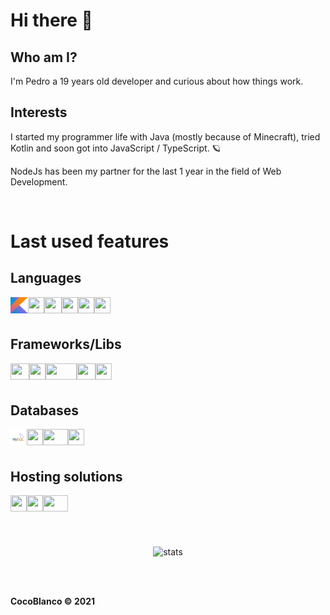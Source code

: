 # Hi there 👋

## Who am I?
I'm Pedro a 19 years old developer and curious about how things work.

## Interests

I started my programmer life with Java (mostly because of Minecraft), tried Kotlin and soon got into JavaScript / TypeScript. 🪐

NodeJs has been my partner for the last 1 year in the field of Web Development.

<br />

# Last used features
	
## Languages

<!--Kotlin-->
[<img align="left" width="28px" height="26px" src="https://raw.githubusercontent.com/github/explore/80688e429a7d4ef2fca1e82350fe8e3517d3494d/topics/kotlin/kotlin.png" />][tip]

<!--TypeScript-->
[<img align="left" width="26px" height="26px" src="https://upload.wikimedia.org/wikipedia/commons/4/4c/Typescript_logo_2020.svg" />][tip]

<!--Java-->
[<img align="left" width="28px" height="26px" src="https://icon-library.com/images/java-icon-png/java-icon-png-15.jpg" />][tip]

<!--Javascript-->
[<img align="left" width="26px" height="26px" src="https://upload.wikimedia.org/wikipedia/commons/thumb/9/99/Unofficial_JavaScript_logo_2.svg/1200px-Unofficial_JavaScript_logo_2.svg.png" />][tip]

<!--BASH-->
[<img align="left" width="26px" height="26px" src="https://img2.gratispng.com/20180808/ytw/kisspng-bash-shell-script-bourne-shell-scripting-language-create-and-delete-files-and-folders-in-bash-from-5b6ab0e6d589e2.2952756215337187588747.jpg" />][tip]

<!--C-->
[<img align="left" width="26px" height="26px" src="https://cdn.iconscout.com/icon/free/png-512/c-programming-569564.png" />][tip]
	

<br />
<br />

## Frameworks/Libs

<!--NextJS-->
[<img align="left"  width="30px" height="26px" src="https://i.imgur.com/yooVzEY.png" />][tip]

<!--Prisma-->
[<img align="left"  width="26px" height="26px" src="https://img.stackshare.io/service/8680/Logo_Symbol_White.jpg" />][tip]

<!--Express-->
[<img align="left" width="50px" height="26px" src="https://expressjs.com/images/express-facebook-share.png" />][tip]

<!--React-->
[<img align="left" width="30px" height="26px" src="https://upload.wikimedia.org/wikipedia/commons/thumb/a/a7/React-icon.svg/1200px-React-icon.svg.png" />][tip]

<!--Spigot-->
[<img align="left"  width="26px" height="26px" src="https://avatars.githubusercontent.com/u/4350249?s=280&v=4" />][tip]

	
<br />
<br />
	
	
## Databases 

<!--Mysql-->
[<img align="left"  width="26px" height="26px" src="https://raw.githubusercontent.com/github/explore/80688e429a7d4ef2fca1e82350fe8e3517d3494d/topics/mysql/mysql.png" />][tip]

<!--MongoDB-->
[<img align="left"  width="26px" height="26px" src="https://s3.amazonaws.com//beta-img.b2bstack.net/uploads/production/product/product_image/1571/mongoDB.jfif" />][tip]

<!--Sqlite-->
[<img align="left" width="40px" height="26px" src="https://upload.wikimedia.org/wikipedia/commons/thumb/3/38/SQLite370.svg/1200px-SQLite370.svg.png" />][tip]
	
<!--FireBase-->
[<img align="left" width="26px" height="26px" src="https://www.gstatic.com/devrel-devsite/prod/v4251591579db922dac0056a2ec747cd3fa6624bdaa65e07557e166abd8873a1f/firebase/images/touchicon-180.png" />][tip]
	
<br />
<br />
	
	
## Hosting solutions 

<!--Vecel-->
  [<img align="left"  width="26px" height="26px" src="https://assets.pipedream.net/s.v0/app_1xohRm/logo/orig?__acb=d951ffab3b92c8f4fa035ee397dbcb30&__fcb=7054269425066562" />][tip]
  
<!--Oracle-->
  [<img align="left"  width="26px" height="26px" src="https://www.datacenterplanet.com/wp-content/uploads/2021/02/oracle-cloud-logo.jpg" />][tip]
	
<!--Azure-->
  [<img  align="left"  width="40px" height="26px" src="https://www.conseil3d.com/wp-content/uploads/2021/06/logo-microsoft-cloud-azure-png.png" />][tip]
	
	
<br />
<br />
<br />
<br />


<div align="center">
	
![stats][g-status]
</div>

<br />
<br />

**CocoBlanco © 2021**


[tip]: #

<!--Discord-badge-->
[d-badge]: https://img.shields.io/discord/731418677877932082?label=Join%20discord&logo=discord&style=social

<!--Github-status-->
[g-status]: https://github-readme-stats.vercel.app/api?username=Pedromdsn&show_icons=true&theme=dark&count_private
